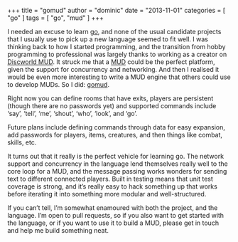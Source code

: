 +++
title = "gomud"
author = "dominic"
date = "2013-11-01"
categories = [
  "go"
]
tags = [
  "go",
  "mud"
]
+++


I needed an excuse to learn [go](http://golang.org/), and none of the usual
candidate projects that I usually use to pick up a new language seemed to fit
well. I was thinking back to how I started programming, and the transition from
hobby programming to professional was largely thanks to working as a creator on
[Discworld MUD](http://discworld.starturtle.net/lpc/). It struck me that a
[MUD](https://en.wikipedia.org/wiki/MUD) could be the perfect platform, given
the support for concurrency and networking. And then I realised it would be even
more interesting to write a MUD engine that others could use to develop MUDs. So
I did: [gomud](http://github.com/dmah42/gomud).

Right now you can define rooms that have exits, players are persistent (though
there are no passwords yet) and supported commands include ‘say’, ‘tell’, ‘me’,
‘shout’, ‘who’, ‘look’, and ‘go’.

Future plans include defining commands through data for easy expansion, add
passwords for players, items, creatures, and then things like combat, skills,
etc.

It turns out that it really is the perfect vehicle for learning go. The network
support and concurrency in the language lend themselves really well to the core
loop for a MUD, and the message passing works wonders for sending text to
different connected players. Built in testing means that unit test coverage is
strong, and it’s really easy to hack something up that works before iterating it
into something more modular and well-structured.

If you can’t tell, I’m somewhat enamoured with both the project, and the
language. I’m open to pull requests, so if you also want to get started with the
language, or if you want to use it to build a MUD, please get in touch and help
me build something neat.

